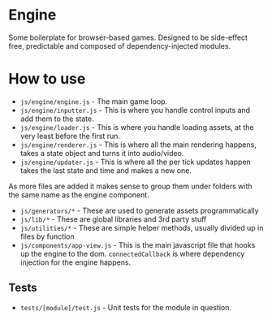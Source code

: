 # Engine

Some boilerplate for browser-based games.  Designed to be side-effect free, predictable and composed of dependency-injected modules.

# How to use

- ```js/engine/engine.js``` - The main game loop.
- ```js/engine/inputter.js``` - This is where you handle control inputs and add them to the state.
- ```js/engine/loader.js``` - This is where you handle loading assets, at the very least before the first run.
- ```js/engine/renderer.js``` - This is where all the main rendering happens, takes a state object and turns it into audio/video.
- ```js/engine/updater.js``` - This is where all the per tick updates happen takes the last state and time and makes a new one.

As more files are added it makes sense to group them under folders with the same name as the engine component.

- ```js/generators/*``` - These are used to generate assets programmatically
- ```js/lib/*``` - These are global libraries and 3rd party stuff
- ```js/utilities/*``` - These are simple helper methods, usually divided up in files by function
- ```js/components/app-view.js``` - This is the main javascript file that hooks up the engine to the dom.  `connectedCallback` is where dependency injection for the engine happens.

## Tests

- ```tests/[module]/test.js``` - Unit tests for the module in question.
